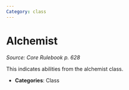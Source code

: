 ```yaml
---
Category: class
---
```

# Alchemist  
*Source: Core Rulebook p. 628*  

This indicates abilities from the alchemist class.

- **Categories**: Class